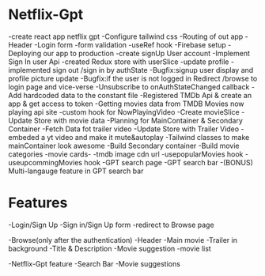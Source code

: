 # Netflix-Gpt
-create react app netflix gpt
-Configure tailwind css
-Routing of out app
-Header 
-Login form
-form validation 
-useRef hook
-Firebase setup
-Deploying our app to production
-create signUp User account 
-Implement Sign In user Api
-created Redux store with userSlice
-update profile 
-implemented sign out /sign in by authState
-Bugfix:signup user display and profile picture update
-Bugfix:if the user is not logged in Redirect /browse to login page and vice-verse
-Unsubscribe to onAuthStateChanged callback
-Add hardcoded data to the constant file
-Registered TMDb Api & create an app & get access to token 
-Getting movies data from TMDB Movies now playing api site
-custom hook for NowPlayingVideo
-Create movieSlice
-Update Store with movie data
-Planning for MainContainer & Secondary Container
-Fetch Data fot trailer video
-Update Store with Trailer Video
-embeded a yt video and make it mute&autoplay
-Tailwind classes to make mainContainer look awesome 
-Build Secondary container
-Build movie categories 
-movie cards-
-tmdb image cdn url
-usepopularMovies hook
-useupcommingMovies hook
-GPT search page
-GPT search bar
-(BONUS) Multi-langauge feature in GPT search bar




# Features

-Login/Sign Up
  -Sign in/Sign Up form
  -redirect to Browse page

-Browse(only after the authentication)
  -Header
  -Main movie
    -Trailer in background
    -Title & Description
    -Movie suggestion
     -movie list

-Netflix-Gpt feature
  -Search Bar
  -Movie suggestions